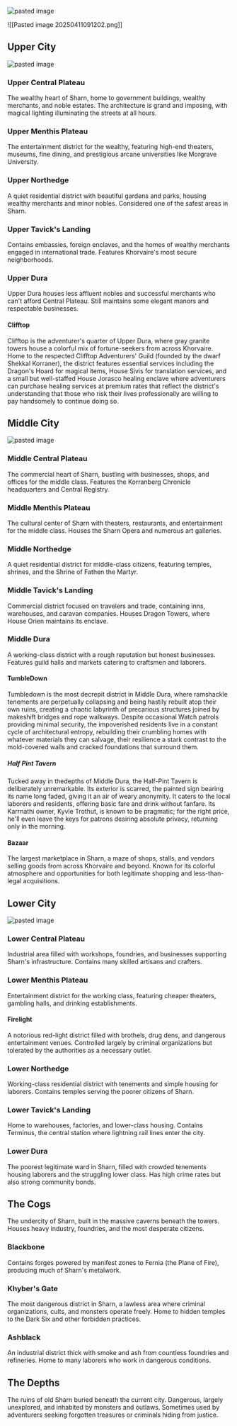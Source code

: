![pasted image](https://external-content.duckduckgo.com/iu/?u=http%3A%2F%2Fklubbsaga2015.wdfiles.com%2Flocal--files%2Fsharn%2FSharn%252001a.jpg&f=1&nofb=1&ipt=b9e77fa5a40f797738f8bcbf77579ba8d728bf17e51ab282bb108b6ad8d42057)

![[Pasted image 20250411091202.png]]
## Upper City

![pasted image](https://preview.redd.it/mi6owsqls8h81.png?width=640&crop=smart&auto=webp&s=77e4c20a6ab971b0661be5c5675aee953f2d43ee)
### Upper Central Plateau

The wealthy heart of Sharn, home to government buildings, wealthy merchants, and noble estates. The architecture is grand and imposing, with magical lighting illuminating the streets at all hours.

### Upper Menthis Plateau

The entertainment district for the wealthy, featuring high-end theaters, museums, fine dining, and prestigious arcane universities like Morgrave University.

### Upper Northedge

A quiet residential district with beautiful gardens and parks, housing wealthy merchants and minor nobles. Considered one of the safest areas in Sharn.

### Upper Tavick's Landing

Contains embassies, foreign enclaves, and the homes of wealthy merchants engaged in international trade. Features Khorvaire's most secure neighborhoods.

### Upper Dura

Upper Dura houses less affluent nobles and successful merchants who can't afford Central Plateau. Still maintains some elegant manors and respectable businesses.
#### Clifftop

Clifftop is the adventurer's quarter of Upper Dura, where gray granite towers house a colorful mix of fortune-seekers from across Khorvaire. Home to the respected Clifftop Adventurers' Guild (founded by the dwarf Shekkal Korraner), the district features essential services including the Dragon's Hoard for magical items, House Sivis for translation services, and a small but well-staffed House Jorasco healing enclave where adventurers can purchase healing services at premium rates that reflect the district's understanding that those who risk their lives professionally are willing to pay handsomely to continue doing so.
## Middle City

![pasted image](https://preview.redd.it/2866i0gks8h81.png?width=640&crop=smart&auto=webp&s=1ed57a7f5fedcb73a79a9780112c57512cc0e957)

### Middle Central Plateau

The commercial heart of Sharn, bustling with businesses, shops, and offices for the middle class. Features the Korranberg Chronicle headquarters and Central Registry.

### Middle Menthis Plateau

The cultural center of Sharn with theaters, restaurants, and entertainment for the middle class. Houses the Sharn Opera and numerous art galleries.

### Middle Northedge

A quiet residential district for middle-class citizens, featuring temples, shrines, and the Shrine of Fathen the Martyr.

### Middle Tavick's Landing

Commercial district focused on travelers and trade, containing inns, warehouses, and caravan companies. Houses Dragon Towers, where House Orien maintains its enclave.

### Middle Dura

A working-class district with a rough reputation but honest businesses. Features guild halls and markets catering to craftsmen and laborers.

#### TumbleDown

Tumbledown is the most decrepit district in Middle Dura, where ramshackle tenements are perpetually collapsing and being hastily rebuilt atop their own ruins, creating a chaotic labyrinth of precarious structures joined by makeshift bridges and rope walkways. Despite occasional Watch patrols providing minimal security, the impoverished residents live in a constant cycle of architectural entropy, rebuilding their crumbling homes with whatever materials they can salvage, their resilience a stark contrast to the mold-covered walls and cracked foundations that surround them.

##### Half Pint Tavern

Tucked away in thedepths of Middle Dura, the Half-Pint Tavern is deliberately unremarkable. Its exterior is scarred, the painted sign bearing its name long faded, giving it an air of weary anonymity. It caters to the local laborers and residents, offering basic fare and drink without fanfare. Its Karrnathi owner, Kyvle Trothut, is known to be pragmatic; for the right price, he'll even leave the keys for patrons desiring absolute privacy, returning only in the morning.
#### Bazaar

The largest marketplace in Sharn, a maze of shops, stalls, and vendors selling goods from across Khorvaire and beyond. Known for its colorful atmosphere and opportunities for both legitimate shopping and less-than-legal acquisitions.

## Lower City

![pasted image](https://preview.redd.it/b2nw5g5hs8h81.png?width=640&crop=smart&auto=webp&s=a95c6f28ed741ca731f1c0acc3a6331cb4c084ea)

### Lower Central Plateau

Industrial area filled with workshops, foundries, and businesses supporting Sharn's infrastructure. Contains many skilled artisans and crafters.

### Lower Menthis Plateau

Entertainment district for the working class, featuring cheaper theaters, gambling halls, and drinking establishments.

#### Firelight

A notorious red-light district filled with brothels, drug dens, and dangerous entertainment venues. Controlled largely by criminal organizations but tolerated by the authorities as a necessary outlet.

### Lower Northedge

Working-class residential district with tenements and simple housing for laborers. Contains temples serving the poorer citizens of Sharn.

### Lower Tavick's Landing

Home to warehouses, factories, and lower-class housing. Contains Terminus, the central station where lightning rail lines enter the city.

### Lower Dura

The poorest legitimate ward in Sharn, filled with crowded tenements housing laborers and the struggling lower class. Has high crime rates but also strong community bonds.

## The Cogs

The undercity of Sharn, built in the massive caverns beneath the towers. Houses heavy industry, foundries, and the most desperate citizens.

### Blackbone

Contains forges powered by manifest zones to Fernia (the Plane of Fire), producing much of Sharn's metalwork.

### Khyber's Gate

The most dangerous district in Sharn, a lawless area where criminal organizations, cults, and monsters operate freely. Home to hidden temples to the Dark Six and other forbidden practices.

### Ashblack

An industrial district thick with smoke and ash from countless foundries and refineries. Home to many laborers who work in dangerous conditions.

## The Depths

The ruins of old Sharn buried beneath the current city. Dangerous, largely unexplored, and inhabited by monsters and outlaws. Sometimes used by adventurers seeking forgotten treasures or criminals hiding from justice.